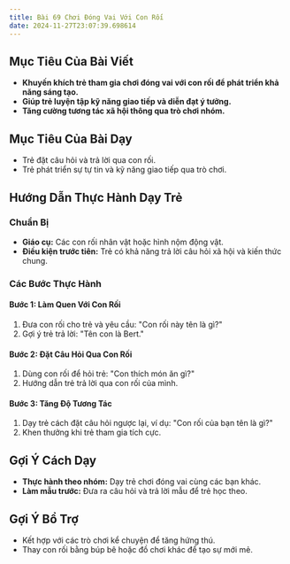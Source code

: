 ```yaml
---
title: Bài 69 Chơi Đóng Vai Với Con Rối 
date: 2024-11-27T23:07:39.698614
---
```


## Mục Tiêu Của Bài Viết
- **Khuyến khích trẻ tham gia chơi đóng vai với con rối để phát triển khả năng sáng tạo.**
- **Giúp trẻ luyện tập kỹ năng giao tiếp và diễn đạt ý tưởng.**
- **Tăng cường tương tác xã hội thông qua trò chơi nhóm.**

## Mục Tiêu Của Bài Dạy
- Trẻ đặt câu hỏi và trả lời qua con rối.
- Trẻ phát triển sự tự tin và kỹ năng giao tiếp qua trò chơi.

## Hướng Dẫn Thực Hành Dạy Trẻ

### Chuẩn Bị
- **Giáo cụ:** Các con rối nhân vật hoặc hình nộm động vật.
- **Điều kiện trước tiên:** Trẻ có khả năng trả lời câu hỏi xã hội và kiến thức chung.

### Các Bước Thực Hành
#### Bước 1: Làm Quen Với Con Rối
1. Đưa con rối cho trẻ và yêu cầu: "Con rối này tên là gì?"
2. Gợi ý trẻ trả lời: "Tên con là Bert."

#### Bước 2: Đặt Câu Hỏi Qua Con Rối
1. Dùng con rối để hỏi trẻ: "Con thích món ăn gì?"
2. Hướng dẫn trẻ trả lời qua con rối của mình.

#### Bước 3: Tăng Độ Tương Tác
1. Dạy trẻ cách đặt câu hỏi ngược lại, ví dụ: "Con rối của bạn tên là gì?"
2. Khen thưởng khi trẻ tham gia tích cực.

## Gợi Ý Cách Dạy
- **Thực hành theo nhóm:** Dạy trẻ chơi đóng vai cùng các bạn khác.
- **Làm mẫu trước:** Đưa ra câu hỏi và trả lời mẫu để trẻ học theo.

## Gợi Ý Bổ Trợ
- Kết hợp với các trò chơi kể chuyện để tăng hứng thú.
- Thay con rối bằng búp bê hoặc đồ chơi khác để tạo sự mới mẻ.
